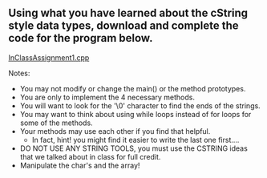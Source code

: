 ## Using what you have learned about the cString style data types, download and complete the code for the program below.

[InClassAssignment1.cpp](https://github.com/spizzkid/cplusplusPractice/blob/master/cs%20132/problems/support%20files/InClassAssignment1.cpp)

 

Notes:

- You may not modify or change the main() or the method prototypes.
- You are only to implement the 4 necessary methods.
- You will want to look for the '\0' character to find the ends of the strings. 
- You may want to think about using while loops instead of for loops for some of the methods.
- Your methods may use each other if you find that helpful. 
  - In fact,  hint!  you might find it easier to write the last one first....
- DO NOT USE ANY STRING TOOLS,  you must use the CSTRING ideas that we talked about in class for full credit.
- Manipulate the char's and the array!
